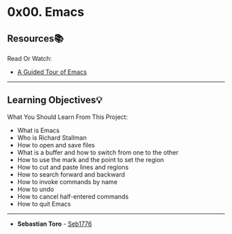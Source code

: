 # 0x00. Emacs

## Resources:books:
Read Or Watch:
* [A Guided Tour of Emacs](https://intranet.hbtn.io/rltoken/i0rSCxE0TwjO7ns-SS2m8A)

---
## Learning Objectives:bulb:
What You Should Learn From This Project:

* What is Emacs
* Who is Richard Stallman
* How to open and save files
* What is a buffer and how to switch from one to the other
* How to use the mark and the point to set the region
* How to cut and paste lines and regions
* How to search forward and backward
* How to invoke commands by name
* How to undo
* How to cancel half-entered commands
* How to quit Emacs

---
* **Sebastian Toro** - [Seb1776](https://github.com/Seb1776)